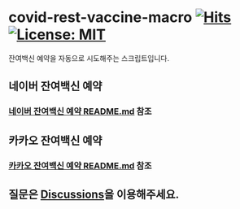 # covid-rest-vaccine-macro [![Hits](https://hits.seeyoufarm.com/api/count/incr/badge.svg?url=https%3A%2F%2Fgithub.com%2Fkimytsc%2Fcovid-rest-vaccine-macro&count_bg=%2379C83D&title_bg=%23555555&icon=&icon_color=%23E7E7E7&title=hits&edge_flat=false)](https://hits.seeyoufarm.com) [![License: MIT](https://img.shields.io/badge/License-MIT-yellow.svg)](https://opensource.org/licenses/MIT)
잔여백신 예약을 자동으로 시도해주는 스크립트입니다.

## 네이버 잔여백신 예약
### [네이버 잔여백신 예약 README.md](https://github.com/kimytsc/covid-rest-vaccine-macro/tree/main/naver) 참조

## 카카오 잔여백신 예약
### [카카오 잔여백신 예약 README.md](https://github.com/kimytsc/covid-rest-vaccine-macro/tree/main/kakao) 참조

## 질문은 [Discussions](https://github.com/kimytsc/covid-rest-vaccine-macro/discussions)을 이용해주세요.
